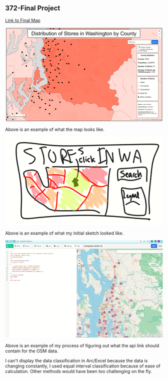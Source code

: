 ## 372-Final Project
[Link to Final Map](https://laurenholzman.github.io/372-FinalProject/372final.html)

![Example usage of the map](https://github.com/laurenholzman/372-FinalProject/blob/3adc269eea1aa2347077a672859a714d1de2b5a6/MapExample.JPG "Example usage of the map")


Above is an example of what the map looks like. 

![Initial Sketch](https://github.com/laurenholzman/372-FinalProject/blob/884a11d2ac37c8713f958af1875680bf48a16fe2/372-initialsketch.png "Initial Sketch")


Above is an example of what my initial sketch looked like.

![Overpass Turbo Example](https://github.com/laurenholzman/372-FinalProject/blob/b6a02c0461075f8d4205d1732f768018893c9a32/372-dataExample.JPG "Overpass Turbo Example")

Above is an example of my process of figuring out what the api link should contain for the OSM data. 

I can't display the data classification in Arc/Excel because the data is changing constantly, I used equal interval classification because of ease of calculation. Other methods would have been too challenging on the fly.
